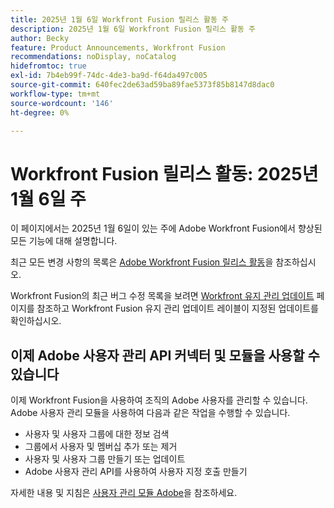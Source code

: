 ```yaml
---
title: 2025년 1월 6일 Workfront Fusion 릴리스 활동 주
description: 2025년 1월 6일 Workfront Fusion 릴리스 활동 주
author: Becky
feature: Product Announcements, Workfront Fusion
recommendations: noDisplay, noCatalog
hidefromtoc: true
exl-id: 7b4eb99f-74dc-4de3-ba9d-f64da497c005
source-git-commit: 640fec2de63ad59ba89fae5373f85b8147d8dac0
workflow-type: tm+mt
source-wordcount: '146'
ht-degree: 0%

---
```


# Workfront Fusion 릴리스 활동: 2025년 1월 6일 주

이 페이지에서는 2025년 1월 6일이 있는 주에 Adobe Workfront Fusion에서 향상된 모든 기능에 대해 설명합니다.

최근 모든 변경 사항의 목록은 [Adobe Workfront Fusion 릴리스 활동](/help/workfront-fusion/fusion-product-releases/fusion-release-activity.md)을 참조하십시오.

Workfront Fusion의 최근 버그 수정 목록을 보려면 [Workfront 유지 관리 업데이트](https://experienceleague.adobe.com/ko/docs/workfront-known-issues/releases/current-updates) 페이지를 참조하고 Workfront Fusion 유지 관리 업데이트 레이블이 지정된 업데이트를 확인하십시오.

## 이제 Adobe 사용자 관리 API 커넥터 및 모듈을 사용할 수 있습니다

이제 Workfront Fusion을 사용하여 조직의 Adobe 사용자를 관리할 수 있습니다. Adobe 사용자 관리 모듈을 사용하여 다음과 같은 작업을 수행할 수 있습니다.

* 사용자 및 사용자 그룹에 대한 정보 검색
* 그룹에서 사용자 및 멤버십 추가 또는 제거
* 사용자 및 사용자 그룹 만들기 또는 업데이트
* Adobe 사용자 관리 API를 사용하여 사용자 지정 호출 만들기

자세한 내용 및 지침은 [사용자 관리 모듈 Adobe](/help/workfront-fusion/references/apps-and-modules/adobe-connectors/adobe-user-management-modules.md)을 참조하세요.
